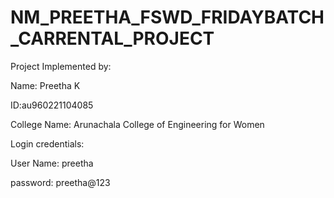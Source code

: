 # NM_PREETHA_FSWD_FRIDAYBATCH_CARRENTAL_PROJECT
 Project Implemented by:

 Name: Preetha K

 ID:au960221104085

 College Name: Arunachala College of Engineering for Women

 Login credentials:

 User Name: preetha

 password: preetha@123
